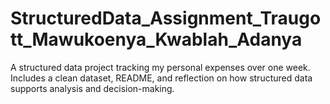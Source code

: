 # StructuredData_Assignment_Traugott_Mawukoenya_Kwablah_Adanya
A structured data project tracking my personal expenses over one week. Includes a clean dataset, README, and reflection on how structured data supports analysis and decision-making.
